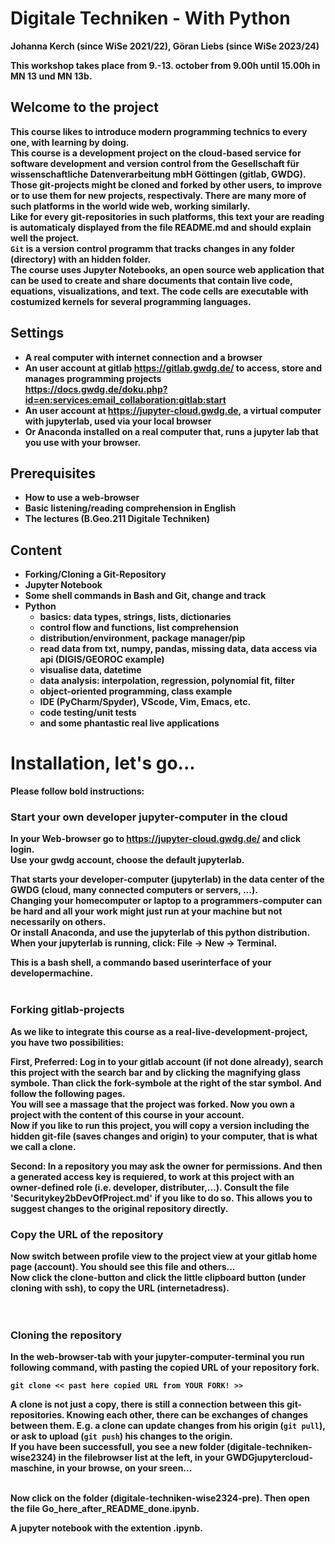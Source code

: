 # <b> Digitale Techniken - With Python
Johanna Kerch (since WiSe 2021/22), 
Göran Liebs (since WiSe 2023/24)
    
<b> This workshop takes place from 9.-13. october from 9.00h until 15.00h in MN 13 und MN 13b.<br>
    
## <b> Welcome to the project
This course likes to introduce modern programming technics to every one, with learning by doing.<br>
This course is a development project on the cloud-based service for software development and version control from the Gesellschaft für wissenschaftliche Datenverarbeitung mbH Göttingen (gitlab, GWDG).<br>
Those git-projects might be cloned and forked by other users, to improve or to use them for new projects, respectivaly.
There are many more of such platforms in the world wide web, working similarly.<br>
Like for every git-repositories in such platforms, this text your are reading is automaticaly displayed from the file README.md and should explain well the project.<br>
```Git``` is a version control programm that tracks changes in any folder (directory) with an hidden folder. <br>
The course uses Jupyter Notebooks, an open source web application that can be used to create and share documents that contain live code, equations, visualizations, and text. The code cells are executable with costumized kernels for several programming languages.<br>

## <b> Settings
- A real computer with internet connection and a browser<br>
- An user account at gitlab https://gitlab.gwdg.de/ to access, store and manages programming projects<br>
https://docs.gwdg.de/doku.php?id=en:services:email_collaboration:gitlab:start <br>
- An user account at https://jupyter-cloud.gwdg.de, a virtual computer with jupyterlab, used via your local browser<br>
- Or Anaconda installed on a real computer that, runs a jupyter lab that you use with your browser.

## <b> Prerequisites

- How to use a web-browser<br>
- Basic listening/reading comprehension in English<br>
- The lectures (B.Geo.211 Digitale Techniken)<br>

## <b> Content

- Forking/Cloning a Git-Repository
- Jupyter Notebook
- Some shell commands in Bash and Git, change and track
- Python
    - basics: data types, strings, lists, dictionaries
    - control flow and functions, list comprehension
    - distribution/environment, package manager/pip
    - read data from txt, numpy, pandas, missing data, data access via api (DIGIS/GEOROC example)
    - visualise data, datetime
    - data analysis: interpolation, regression, polynomial fit, filter
    - object-oriented programming, class example
    - IDE (PyCharm/Spyder), VScode, Vim, Emacs, etc. 
    - code testing/unit tests
    - and some phantastic real live applications

# Installation, let's go...   

<b> Please follow bold instructions: <br>

### <b> Start your own developer jupyter-computer in the cloud
<b> In your Web-browser go to https://jupyter-cloud.gwdg.de/ and click login.<br>
<b> Use your gwdg account, choose the default jupyterlab.<br>

That starts your developer-computer (jupyterlab) in the data center of the GWDG (cloud, many connected computers or servers, ...). <br>
Changing your homecomputer or laptop to a programmers-computer can be hard and all your work might just run at your machine but not necessarily on others. <br>
Or install Anaconda, and use the jupyterlab of this python distribution.
<br>
<b> When your jupyterlab is running, click: File -> New -> Terminal.<br>

This is a bash shell, a commando based userinterface of your developermachine.<br>
<br>
    
### <b> Forking gitlab-projects
    
As we like to integrate this course as a real-live-development-project, you have two possibilities:<br>
    
<b> First, Preferred: Log in to your gitlab account (if not done already), search this project with the search bar and by clicking the magnifying glass symbole. Than click the fork-symbole at the right of the star symbol. And follow the following pages. <br>
You will see a massage that the project was forked. Now you own a project with the content of this course in your account.<br>
Now if you like to run this project, you will copy a version including the hidden git-file (saves changes and origin) to your computer, that is what we call a clone.  

Second: In a repository you may ask the owner for permissions. And then a generated access key is requiered, to work at this project with an owner-defined role (i.e. developer, distributer,...). Consult the file 'Securitykey2bDevOfProject.md' if you like to do so. This  allows you to suggest changes to the original repository directly.<br>
    
### <b> Copy the URL of the repository 
<b> Now switch between profile view to the project view at your gitlab home page (account).
<b> You should see this file and others...<br>
<b> Now click the clone-button and click the little clipboard button (under cloning with ssh), to copy the URL (internetadress).<br>
<br>
<br>

### <b> Cloning the repository
<b> In the web-browser-tab with your jupyter-computer-terminal you run following command, with pasting the copied URL of your 
repository fork.  <br>

```git clone << past here copied URL from YOUR FORK! >> ```
<br>

A clone is not just a copy, there is still a connection between this git-repositories. Knowing each other, there can be exchanges of changes between them.
E.g. a clone can update changes from his origin (```git pull```), or ask to upload (```git push```) his changes to the origin. 
<br>
If you have been successfull, you see a new folder (digitale-techniken-wise2324) in the filebrowser list at the left, in your GWDGjupytercloud-maschine, in your browse, on your sreen... 

<br>
<b>Now click on the folder (digitale-techniken-wise2324-pre). Then open the file Go_here_after_README_done.ipynb.

A jupyter notebook with the extention .ipynb.
<br>


  
